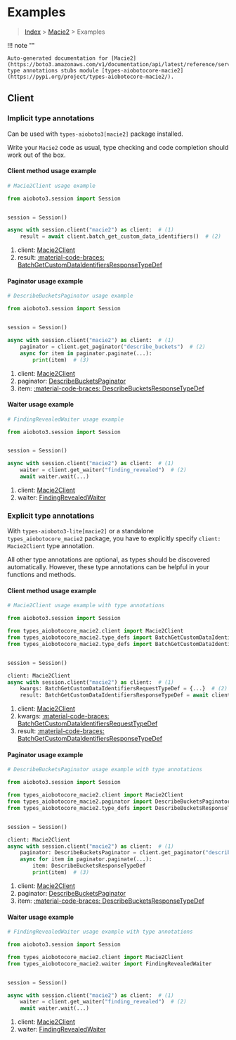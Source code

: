 # Examples

> [Index](../README.md) > [Macie2](./README.md) > Examples

!!! note ""

    Auto-generated documentation for [Macie2](https://boto3.amazonaws.com/v1/documentation/api/latest/reference/services/macie2.html#macie2)
    type annotations stubs module [types-aiobotocore-macie2](https://pypi.org/project/types-aiobotocore-macie2/).

## Client

### Implicit type annotations

Can be used with `types-aioboto3[macie2]` package installed.

Write your `Macie2` code as usual,
type checking and code completion should work out of the box.



#### Client method usage example

```python
# Macie2Client usage example

from aioboto3.session import Session


session = Session()

async with session.client("macie2") as client:  # (1)
    result = await client.batch_get_custom_data_identifiers()  # (2)
```

1. client: [Macie2Client](./client.md)
2. result: [:material-code-braces: BatchGetCustomDataIdentifiersResponseTypeDef](./type_defs.md#batchgetcustomdataidentifiersresponsetypedef)



#### Paginator usage example

```python
# DescribeBucketsPaginator usage example

from aioboto3.session import Session


session = Session()

async with session.client("macie2") as client:  # (1)
    paginator = client.get_paginator("describe_buckets")  # (2)
    async for item in paginator.paginate(...):
        print(item)  # (3)
```

1. client: [Macie2Client](./client.md)
2. paginator: [DescribeBucketsPaginator](./paginators.md#describebucketspaginator)
3. item: [:material-code-braces: DescribeBucketsResponseTypeDef](./type_defs.md#describebucketsresponsetypedef)



#### Waiter usage example

```python
# FindingRevealedWaiter usage example

from aioboto3.session import Session


session = Session()

async with session.client("macie2") as client:  # (1)
    waiter = client.get_waiter("finding_revealed")  # (2)
    await waiter.wait(...)
```

1. client: [Macie2Client](./client.md)
2. waiter: [FindingRevealedWaiter](./waiters.md#findingrevealedwaiter)


### Explicit type annotations

With `types-aioboto3-lite[macie2]`
or a standalone `types_aiobotocore_macie2` package, you have to explicitly specify
`client: Macie2Client` type annotation.

All other type annotations are optional, as types should be discovered automatically.
However, these type annotations can be helpful in your functions and methods.


#### Client method usage example

```python
# Macie2Client usage example with type annotations

from aioboto3.session import Session

from types_aiobotocore_macie2.client import Macie2Client
from types_aiobotocore_macie2.type_defs import BatchGetCustomDataIdentifiersResponseTypeDef
from types_aiobotocore_macie2.type_defs import BatchGetCustomDataIdentifiersRequestTypeDef


session = Session()

client: Macie2Client
async with session.client("macie2") as client:  # (1)
    kwargs: BatchGetCustomDataIdentifiersRequestTypeDef = {...}  # (2)
    result: BatchGetCustomDataIdentifiersResponseTypeDef = await client.batch_get_custom_data_identifiers(**kwargs)  # (3)
```

1. client: [Macie2Client](./client.md)
2. kwargs: [:material-code-braces: BatchGetCustomDataIdentifiersRequestTypeDef](./type_defs.md#batchgetcustomdataidentifiersrequesttypedef)
3. result: [:material-code-braces: BatchGetCustomDataIdentifiersResponseTypeDef](./type_defs.md#batchgetcustomdataidentifiersresponsetypedef)



#### Paginator usage example

```python
# DescribeBucketsPaginator usage example with type annotations

from aioboto3.session import Session

from types_aiobotocore_macie2.client import Macie2Client
from types_aiobotocore_macie2.paginator import DescribeBucketsPaginator
from types_aiobotocore_macie2.type_defs import DescribeBucketsResponseTypeDef


session = Session()

client: Macie2Client
async with session.client("macie2") as client:  # (1)
    paginator: DescribeBucketsPaginator = client.get_paginator("describe_buckets")  # (2)
    async for item in paginator.paginate(...):
        item: DescribeBucketsResponseTypeDef
        print(item)  # (3)
```

1. client: [Macie2Client](./client.md)
2. paginator: [DescribeBucketsPaginator](./paginators.md#describebucketspaginator)
3. item: [:material-code-braces: DescribeBucketsResponseTypeDef](./type_defs.md#describebucketsresponsetypedef)



#### Waiter usage example

```python
# FindingRevealedWaiter usage example with type annotations

from aioboto3.session import Session

from types_aiobotocore_macie2.client import Macie2Client
from types_aiobotocore_macie2.waiter import FindingRevealedWaiter


session = Session()

async with session.client("macie2") as client:  # (1)
    waiter = client.get_waiter("finding_revealed")  # (2)
    await waiter.wait(...)
```

1. client: [Macie2Client](./client.md)
2. waiter: [FindingRevealedWaiter](./waiters.md#findingrevealedwaiter)


